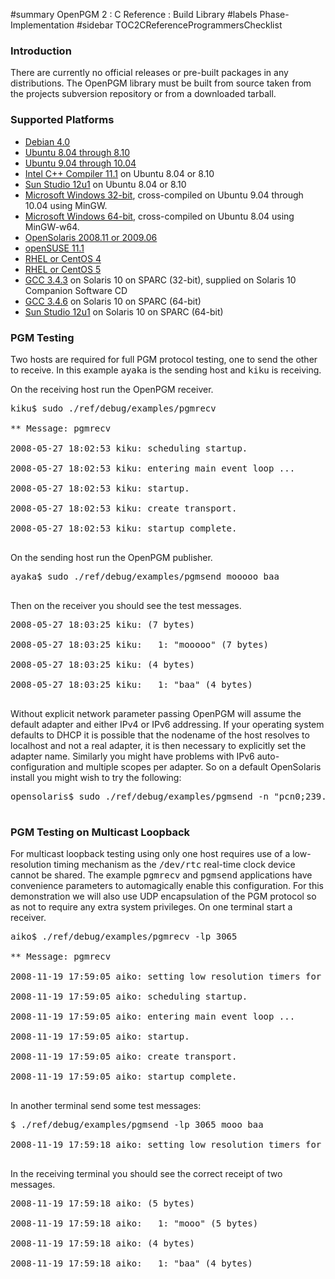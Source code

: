 ﻿#summary OpenPGM 2 : C Reference : Build Library
#labels Phase-Implementation
#sidebar TOC2CReferenceProgrammersChecklist
### Introduction ###
There are currently no official releases or pre-built packages in any distributions.  The OpenPGM library must be built from source taken from the projects subversion repository or from a downloaded tarball.


### Supported Platforms ###
  * [Debian 4.0](OpenPgm2CReferenceBuildLibraryEtch.md)
  * [Ubuntu 8.04 through 8.10](OpenPgm2CReferenceBuildLibraryHardy.md)
  * [Ubuntu 9.04 through 10.04](OpenPgm2CReferenceBuildLibraryKarmic.md)
  * [Intel C++ Compiler 11.1](OpenPgm2CReferenceBuildLibraryLinuxIntelCC.md) on Ubuntu 8.04 or 8.10
  * [Sun Studio 12u1](OpenPgm2CReferenceBuildLibraryLinuxSunStudio.md) on Ubuntu 8.04 or 8.10
  * [Microsoft Windows 32-bit](OpenPgm2CReferenceBuildLibraryLinuxMinGw.md), cross-compiled on Ubuntu 9.04 through 10.04 using MinGW.
  * [Microsoft Windows 64-bit](OpenPgm2CReferenceBuildLibraryLinuxMinGwW64.md), cross-compiled on Ubuntu 8.04 using MinGW-w64.
  * [OpenSolaris 2008.11 or 2009.06](OpenPgm2CReferenceBuildLibraryOpenSolaris.md)
  * [openSUSE 11.1](OpenPgm2CReferenceBuildLibraryOpenSuse.md)
  * [RHEL or CentOS 4](OpenPgm2CReferenceBuildLibraryRhel4.md)
  * [RHEL or CentOS 5](OpenPgm2CReferenceBuildLibraryRhel5.md)
  * [GCC 3.4.3](OpenPgm2CReferenceBuildLibrarySolarisSunGcc.md) on Solaris 10 on SPARC (32-bit), supplied on Solaris 10 Companion Software CD
  * [GCC 3.4.6](OpenPgm2CReferenceBuildLibrarySolarisGcc64.md) on Solaris 10 on SPARC (64-bit)
  * [Sun Studio 12u1](OpenPgm2CReferenceBuildLibrarySolarisSunStudio.md) on Solaris 10 on SPARC (64-bit)


### PGM Testing ###
Two hosts are required for full PGM protocol testing, one to send the other to receive.  In this example <tt>ayaka</tt> is the sending host and <tt>kiku</tt> is receiving.

On the receiving host run the OpenPGM receiver.
<pre>
kiku$ sudo ./ref/debug/examples/pgmrecv<br>
** Message: pgmrecv<br>
2008-05-27 18:02:53 kiku: scheduling startup.<br>
2008-05-27 18:02:53 kiku: entering main event loop ...<br>
2008-05-27 18:02:53 kiku: startup.<br>
2008-05-27 18:02:53 kiku: create transport.<br>
2008-05-27 18:02:53 kiku: startup complete.<br>
</pre>
On the sending host run the OpenPGM publisher.
<pre>
ayaka$ sudo ./ref/debug/examples/pgmsend mooooo baa<br>
</pre>
Then on the receiver you should see the test messages.
<pre>
2008-05-27 18:03:25 kiku: (7 bytes)<br>
2008-05-27 18:03:25 kiku: 	1: "mooooo" (7 bytes)<br>
2008-05-27 18:03:25 kiku: (4 bytes)<br>
2008-05-27 18:03:25 kiku: 	1: "baa" (4 bytes)<br>
</pre>
Without explicit network parameter passing OpenPGM will assume the default adapter and either IPv4 or IPv6 addressing.  If your operating system defaults to DHCP it is possible that the nodename of the host resolves to localhost and not a real adapter, it is then necessary to explicitly set the adapter name.  Similarly you might have problems with IPv6 auto-configuration and multiple scopes per adapter.  So on a default OpenSolaris install you might wish to try the following:
<pre>
opensolaris$ sudo ./ref/debug/examples/pgmsend -n "pcn0;239.192.0.1" ichigo milk<br>
</pre>

### PGM Testing on Multicast Loopback ###

For multicast loopback testing using only one host requires use of a low-resolution timing mechanism as the <tt>/dev/rtc</tt> real-time clock device cannot be shared.  The example <tt>pgmrecv</tt> and <tt>pgmsend</tt> applications have convenience parameters to automagically enable this configuration.  For this demonstration we will also use UDP encapsulation of the PGM protocol so as not to require any extra system privileges.  On one terminal start a receiver.
<pre>
aiko$ ./ref/debug/examples/pgmrecv -lp 3065<br>
** Message: pgmrecv<br>
2008-11-19 17:59:05 aiko: setting low resolution timers for multicast loopback.<br>
2008-11-19 17:59:05 aiko: scheduling startup.<br>
2008-11-19 17:59:05 aiko: entering main event loop ...<br>
2008-11-19 17:59:05 aiko: startup.<br>
2008-11-19 17:59:05 aiko: create transport.<br>
2008-11-19 17:59:05 aiko: startup complete.<br>
</pre>
In another terminal send some test messages:
<pre>
$ ./ref/debug/examples/pgmsend -lp 3065 mooo baa<br>
2008-11-19 17:59:18 aiko: setting low resolution timers for multicast loopback.<br>
</pre>
In the receiving terminal you should see the correct receipt of two messages.
<pre>
2008-11-19 17:59:18 aiko: (5 bytes)<br>
2008-11-19 17:59:18 aiko: 	1: "mooo" (5 bytes)<br>
2008-11-19 17:59:18 aiko: (4 bytes)<br>
2008-11-19 17:59:18 aiko: 	1: "baa" (4 bytes)<br>
</pre>